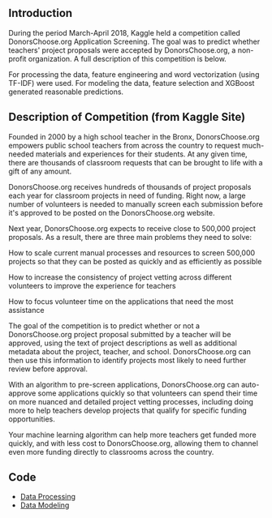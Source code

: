 ## Introduction

During the period March-April 2018, Kaggle held a competition called DonorsChoose.org Application Screening. The goal was to predict whether teachers' project proposals were accepted by DonorsChoose.org, a non-profit organization. A full description of this competition is below. 

For processing the data, feature engineering and word vectorization (using TF-IDF) were used. For modeling the data, feature selection and XGBoost generated reasonable predictions.

## Description of Competition (from Kaggle Site)

Founded in 2000 by a high school teacher in the Bronx, DonorsChoose.org empowers public school teachers from across the country to request much-needed materials and experiences for their students. At any given time, there are thousands of classroom requests that can be brought to life with a gift of any amount.

DonorsChoose.org receives hundreds of thousands of project proposals each year for classroom projects in need of funding. Right now, a large number of volunteers is needed to manually screen each submission before it's approved to be posted on the DonorsChoose.org website.

Next year, DonorsChoose.org expects to receive close to 500,000 project proposals. As a result, there are three main problems they need to solve:

How to scale current manual processes and resources to screen 500,000 projects so that they can be posted as quickly and as efficiently as possible

How to increase the consistency of project vetting across different volunteers to improve the experience for teachers

How to focus volunteer time on the applications that need the most assistance

The goal of the competition is to predict whether or not a DonorsChoose.org project proposal submitted by a teacher will be approved, using the text of project descriptions as well as additional metadata about the project, teacher, and school. DonorsChoose.org can then use this information to identify projects most likely to need further review before approval.

With an algorithm to pre-screen applications, DonorsChoose.org can auto-approve some applications quickly so that volunteers can spend their time on more nuanced and detailed project ​vetting processes, including doing more to help teachers develop projects that qualify for specific funding opportunities.

Your machine learning algorithm can help more teachers get funded more quickly, and with less cost to DonorsChoose.org, allowing them to channel even more funding directly to classrooms across the country.

## Code

* [Data Processing](https://github.com/dmodjeska/donors_choose/blob/master/teachers_processing_21May2018.ipynb)
* [Data Modeling](https://github.com/dmodjeska/donors_choose/blob/master/teachers_modeling_21May2018.ipynb)

